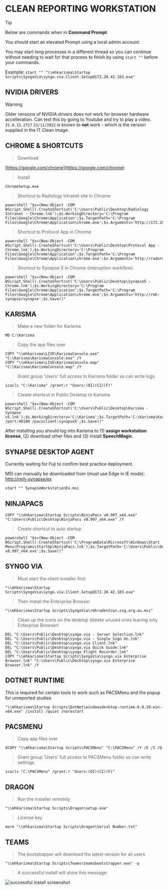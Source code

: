 # CLEAN REPORTING WORKSTATION #
> [!TIP]
> Below are commands when in **Command Prompt**
> 
> You should start an elevated Prompt using a local admin account.
> 
> You may start long processes in a different thread so you can continue without needing to wait for that process to finish by using `start ""` before your commands.
> 
> Example: `start "" "\\mhkarisma\Startup Scripts\SyngoVia\syngo.via.Client.Setup@172.28.42.103.exe"`

## NVIDIA DRIVERS ##
> [!WARNING]
> Older versions of NVIDIA drivers does not work for browser hardware accelleration. Can test this by going to Youtube and try to play a video.
> `31.0.15.2727` `23/11/2022` is known to **not** work - which is the version supplied in the IT Clean image. 




## CHROME & SHORTCUTS ##
> Download

[https://google.com/chrome](https://google.com/chrome)

> Install
```
ChromeSetup.exe
```

> Shortcut to Radiology Intranet site in Chrome
```
powershell "$s=(New-Object -COM WScript.Shell).CreateShortcut('C:\Users\Public\Desktop\Radiology Intranet - Chrome.lnk');$s.WorkingDirectory='C:\Program Files\Google\Chrome\Application';$s.TargetPath='C:\Program Files\Google\Chrome\Application\chrome.exe';$s.Arguments='http://172.28.40.180';$s.Save()"
```
> Shortcut to Protocol App in Chrome
```
powershell "$s=(New-Object -COM WScript.Shell).CreateShortcut('C:\Users\Public\Desktop\Protocol App - Chrome.lnk');$s.WorkingDirectory='C:\Program Files\Google\Chrome\Application';$s.TargetPath='C:\Program Files\Google\Chrome\Application\chrome.exe';$s.Arguments='http://radorder:8080/protapp/prot.html';$s.Save()"
```
> Shortcut to Synapse 5 in Chrome (interuption workflow)
```
powershell "$s=(New-Object -COM WScript.Shell).CreateShortcut('C:\Users\Public\Desktop\Synapse5 - Chrome.lnk');$s.WorkingDirectory='C:\Program Files\Google\Chrome\Application';$s.TargetPath='C:\Program Files\Google\Chrome\Application\chrome.exe';$s.Arguments='http://rmh-synapse/synapse';$s.Save()"
```

## KARISMA ##
> Make a new folder for Karisma

```
MD C:\Karisma
```
> Copy the app files over
```
COPY "\\mhkarisma\LIVE\KarismaConsole.exe" "C:\Karisma\KarismaConsole.exe" /Y
COPY "\\mhkarisma\LIVE\KarismaConsole.map" "C:\Karisma\KarismaConsole.map" /Y
```
> Grant group 'Users' full access to Karisma folder so can write logs

```
icacls "C:\Karisma" /grant:r "Users:(OI)(CI)(F)"
```

> Create shortcut in Public Desktop to Karisma
```
powershell "$s=(New-Object -COM WScript.Shell).CreateShortcut('C:\Users\Public\Desktop\Karisma - Synapse v5.lnk');$s.WorkingDirectory='C:\Karisma';$s.TargetPath='C:\Karisma\KarismaConsole.exe';$s.Arguments='/server:mhkarisma /port:40100 /pacsclient:synapse5';$s.Save()"
```
After installing you should log into Karisma to (1) **assign workstation license**, (2) download other files and (3) install **SpeechMagic**.

## SYNAPSE DESKTOP AGENT ##
Currently waiting for Fuji to confirm best practice deployment.

MSI can manually be downloaded from (must use Edge in IE mode):
	[http://rmh-synapse/ex](http://rmh-synapse/ex)
``` 
start "" SynapseWorkstationEx.msi
```


## NINJAPACS ##
```
COPY "\\mhkarisma\Startup Scripts\NinjaPacs v0.997_x64.exe" "C:\Users\Public\Desktop\NinjaPacs v0.997_x64.exe" /Y
```
> Create shortcut to auto startup
```
powershell "$s=(New-Object -COM WScript.Shell).CreateShortcut('C:\ProgramData\Microsoft\Windows\Start Menu\Programs\StartUp\NinjaPacs.lnk');$s.TargetPath='C:\Users\Public\Desktop\NinjaPacs v0.997_x64.exe';$s.Save()"
```

## SYNGO VIA ##
> Must start the client installer first
```
"\\mhkarisma\Startup Scripts\SyngoVia\syngo.via.Client.Setup@172.28.42.103.exe"
```
> Then install the Enterprise Browser
```
"\\mhkarisma\Startup Scripts\SyngoVia\rmhradentcon.ssg.org.au.msi"
```
> Clean up the icons on the desktop (delete unused ones leaving only Enterprise Browser)
```
DEL "C:\Users\Public\Desktop\syngo.via - Server Selection.lnk"
DEL "C:\Users\Public\Desktop\syngo.via - Single Sign On.lnk"
DEL "C:\Users\Public\Desktop\syngo.via Client.lnk"
DEL "C:\Users\Public\Desktop\syngo.via Quick Guide.lnk"
DEL "C:\Users\Public\Desktop\syngo Flight Recorder.lnk"
COPY "\\mhkarisma\Startup Scripts\SyngoVia\syngo.via Enterprise Browser.lnk" "C:\Users\Public\Desktop\syngo.via Enterprise Browser.lnk" /Y
```

## DOTNET RUNTIME ##
This is required for certain tools to work such as PACSMenu and the popup for unreported studies
```
"\\mhkarisma\Startup Scripts\DotNet\windowsdesktop-runtime-6.0.28-win-x64.exe" /install /quiet /norestart
```

## PACSMENU ##
> Copy app files over
```
XCOPY "\\mhkarisma\Startup Scripts\PACSMenu" "C:\PACSMenu" /Y /E /I /Q
```
> Grant group 'Users' full access to PACSMenu folder so can write settings
```
icacls "C:\PACSMenu" /grant:r "Users:(OI)(CI)(F)"
```

## DRAGON ##
> Run the installer remotely
```
"\\mhkarisma\Startup Scripts\Dragon\setup.exe"
```
> License key
```
more "\\mhkarisma\Startup Scripts\Dragon\Serial Number.txt"
```
## TEAMS ##
> The bootstrapper will download the latest version for all users
```
"\\mhkarisma\Startup Scripts\Teams\teamsbootstrapper.exe" -p
```
> A successful install will show this message:

![successful install screenshot](https://learn.microsoft.com/en-us/microsoftteams/media/new-teams-direct-deploy-cmd-feedback.png)
